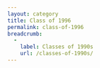 ```yaml
---
layout: category
title: Class of 1996
permalink: class-of-1996
breadcrumb:
  -
    label: Classes of 1990s
    url: /classes-of-1990s/
---
```

